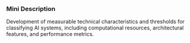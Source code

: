 ### Mini Description

Development of measurable technical characteristics and thresholds for classifying AI systems, including computational resources, architectural features, and performance metrics.
